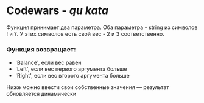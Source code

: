 # Codewars - *qu kata*

Функция принимает два параметра. Оба параметра - string из символов ! и ?.
У этих символов есть свой вес - 2 и 3 соответственно.

### Функция возвращает:
- 'Balance', если вес равен
- 'Left', если вес первого аргумента больше
- 'Right', если вес второго аргумента больше

Ниже можно ввести свои собственные значения — результат обновляется динамически
